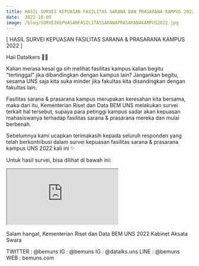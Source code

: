 ```yaml
---
title: HASIL SURVEI KEPUASAN FASILITAS SARANA DAN PRASARANA KAMPUS 2022
date:  2022-10-09
image: /blog/SURVEIKEPUASANFASILITASSARANAPRASARANAKAMPUS2022.jpg
---
```


[ HASIL SURVEI KEPUASAN FASILITAS SARANA & PRASARANA KAMPUS 2022 ]

Haii Datalkers 👋🏻

Kalian merasa kesal ga sih melihat fasilitas kampus kalian begitu "tertinggal" jika dibandingkan dengan kampus lain? Jangankan begitu, sesama UNS saja kita suka minder jika fakultas kita disandingkan dengan fakultas lain.

Fasilitas sarana & prasarana kampus merupakan keresahan kita bersama, maka dari itu, Kementerian Riset dan Data BEM UNS melakukan survei terkait hal tersebut, supaya para petinggi kampus sadar akan kepuasan mahasiswanya terhadap fasilitas sarana & prasarana mereka dan mulai berbenah.

Sebelumnya kami ucapkan terimakasih kepada seluruh responden yang telah berkontribusi dalam survei kepuasan fasilitas sarana & prasarana kampus UNS 2022 kali ini ✨

Untuk hasil survei, bisa dilihat di bawah ini:


<iframe src="https://mozilla.github.io/pdf.js/web/viewer.html?file=https://datalks.bemuns.org/blog/LaporanHasilSurveiKepuasanFasilitasSaranadanPrasaranaKampus.pdf"></iframe>

Salam hangat,
Kementerian Riset dan Data
BEM UNS 2022
Kabinet Aksata Swara

TWITTER : @bemuns
IG : @bemuns
IG : @datalks.uns
LINE : @bemuns
WEB : bemuns.com

